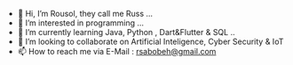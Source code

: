 - 👋 Hi, I’m Rousol, they call me Russ ...
- 👀 I’m interested in programming ...
- 🌱 I’m currently learning Java, Python , Dart&Flutter & SQL .. 
- 💞️ I’m looking to collaborate on Artificial Inteligence, Cyber Security & IoT
- 📫 How to reach me via E-Mail : rsabobeh@gmail.com

<!---
Rousoll/Rousoll is a ✨ special ✨ repository because its `README.md` (this file) appears on your GitHub profile.
You can click the Preview link to take a look at your changes.
--->
